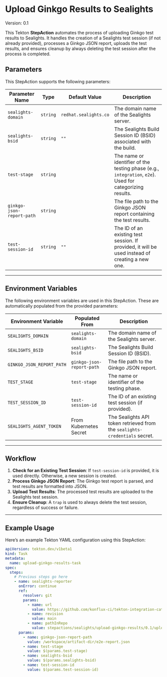 # Upload Ginkgo Results to Sealights

Version: 0.1

This Tekton **StepAction** automates the process of uploading Ginkgo test results to Sealights. It handles the creation of a Sealights test session (if not already provided), processes a Ginkgo JSON report, uploads the test results, and ensures cleanup by always deleting the test session after the process is completed.

## Parameters

This StepAction supports the following parameters:

| **Parameter Name**       | **Type**  | **Default Value**      | **Description**                                                                                         |
|---------------------------|-----------|------------------------|---------------------------------------------------------------------------------------------------------|
| `sealights-domain`        | `string`  | `redhat.sealights.co`  | The domain name of the Sealights server.                                                               |
| `sealights-bsid`          | `string`  | `""`                   | The Sealights Build Session ID (BSID) associated with the build.                                       |
| `test-stage`              | `string`  |                        | The name or identifier of the testing phase (e.g., `integration`, `e2e`). Used for categorizing results.|
| `ginkgo-json-report-path` | `string`  |                        | The file path to the Ginkgo JSON report containing the test results.                                   |
| `test-session-id`         | `string`  | `""`                   | The ID of an existing test session. If provided, it will be used instead of creating a new one.       |

---

## Environment Variables

The following environment variables are used in this StepAction. These are automatically populated from the provided parameters:

| **Environment Variable**      | **Populated From**       | **Description**                                                         |
|-------------------------------|--------------------------|-------------------------------------------------------------------------|
| `SEALIGHTS_DOMAIN`            | `sealights-domain`       | The domain name of the Sealights server.                               |
| `SEALIGHTS_BSID`              | `sealights-bsid`         | The Sealights Build Session ID (BSID).                                 |
| `GINKGO_JSON_REPORT_PATH`     | `ginkgo-json-report-path`| The file path to the Ginkgo JSON report.                               |
| `TEST_STAGE`                  | `test-stage`             | The name or identifier of the testing phase.                           |
| `TEST_SESSION_ID`             | `test-session-id`        | The ID of an existing test session (if provided).                      |
| `SEALIGHTS_AGENT_TOKEN`       | From Kubernetes Secret   | The Sealights API token retrieved from the `sealights-credentials` secret. |

---

## Workflow

1. **Check for an Existing Test Session**: If `test-session-id` is provided, it is used directly. Otherwise, a new session is created.
2. **Process Ginkgo JSON Report**: The Ginkgo test report is parsed, and test results are formatted into JSON.
3. **Upload Test Results**: The processed test results are uploaded to the Sealights test session.
4. **Ensure Cleanup**: A `trap` is used to always delete the test session, regardless of success or failure.

---

## Example Usage

Here’s an example Tekton YAML configuration using this StepAction:

```yaml
apiVersion: tekton.dev/v1beta1
kind: Task
metadata:
  name: upload-ginkgo-results-task
spec:
  steps:
    # Previous steps go here
    - name: sealights-reporter
      onError: continue
      ref:
        resolver: git
        params:
          - name: url
            value: https://github.com/konflux-ci/tekton-integration-catalog.git
          - name: revision
            value: main
          - name: pathInRepo
            value: stepactions/sealights/upload-ginkgo-results/0.1/upload-ginkgo-results.yaml
      params:
        - name: ginkgo-json-report-path
          value: /workspace/artifact-dir/e2e-report.json
        - name: test-stage
          value: $(params.test-stage)
        - name: sealights-bsid
          value: $(params.sealights-bsid)
        - name: test-session-id
          value: $(params.test-session-id)
```
